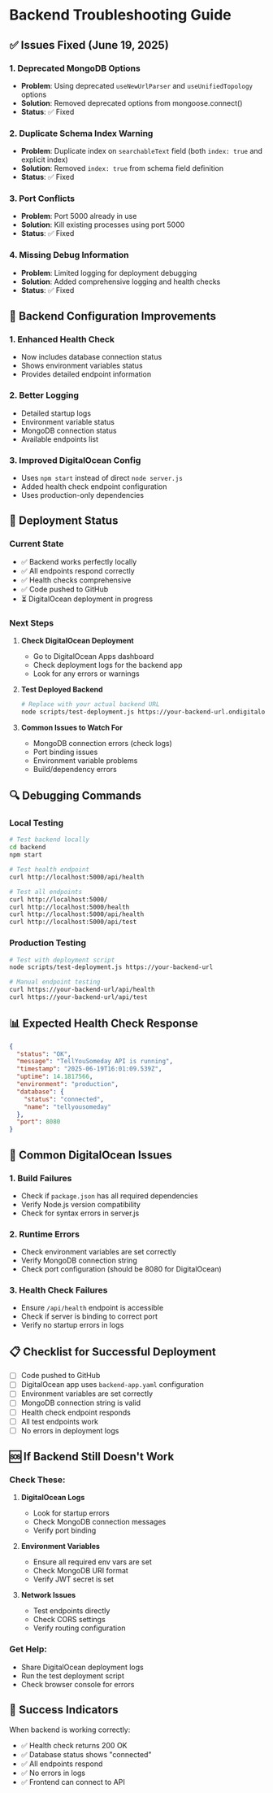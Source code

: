 # Backend Troubleshooting Guide

## ✅ Issues Fixed (June 19, 2025)

### 1. **Deprecated MongoDB Options**
- **Problem**: Using deprecated `useNewUrlParser` and `useUnifiedTopology` options
- **Solution**: Removed deprecated options from mongoose.connect()
- **Status**: ✅ Fixed

### 2. **Duplicate Schema Index Warning**
- **Problem**: Duplicate index on `searchableText` field (both `index: true` and explicit index)
- **Solution**: Removed `index: true` from schema field definition
- **Status**: ✅ Fixed

### 3. **Port Conflicts**
- **Problem**: Port 5000 already in use
- **Solution**: Kill existing processes using port 5000
- **Status**: ✅ Fixed

### 4. **Missing Debug Information**
- **Problem**: Limited logging for deployment debugging
- **Solution**: Added comprehensive logging and health checks
- **Status**: ✅ Fixed

## 🔧 Backend Configuration Improvements

### 1. **Enhanced Health Check**
- Now includes database connection status
- Shows environment variables status
- Provides detailed endpoint information

### 2. **Better Logging**
- Detailed startup logs
- Environment variable status
- MongoDB connection status
- Available endpoints list

### 3. **Improved DigitalOcean Config**
- Uses `npm start` instead of direct `node server.js`
- Added health check endpoint configuration
- Uses production-only dependencies

## 🚀 Deployment Status

### Current State
- ✅ Backend works perfectly locally
- ✅ All endpoints respond correctly
- ✅ Health checks comprehensive
- ✅ Code pushed to GitHub
- ⏳ DigitalOcean deployment in progress

### Next Steps

1. **Check DigitalOcean Deployment**
   - Go to DigitalOcean Apps dashboard
   - Check deployment logs for the backend app
   - Look for any errors or warnings

2. **Test Deployed Backend**
   ```bash
   # Replace with your actual backend URL
   node scripts/test-deployment.js https://your-backend-url.ondigitalocean.app
   ```

3. **Common Issues to Watch For**
   - MongoDB connection errors (check logs)
   - Port binding issues
   - Environment variable problems
   - Build/dependency errors

## 🔍 Debugging Commands

### Local Testing
```bash
# Test backend locally
cd backend
npm start

# Test health endpoint
curl http://localhost:5000/api/health

# Test all endpoints
curl http://localhost:5000/
curl http://localhost:5000/health
curl http://localhost:5000/api/health
curl http://localhost:5000/api/test
```

### Production Testing
```bash
# Test with deployment script
node scripts/test-deployment.js https://your-backend-url

# Manual endpoint testing
curl https://your-backend-url/api/health
curl https://your-backend-url/api/test
```

## 📊 Expected Health Check Response

```json
{
  "status": "OK",
  "message": "TellYouSomeday API is running",
  "timestamp": "2025-06-19T16:01:09.539Z",
  "uptime": 14.1817566,
  "environment": "production",
  "database": {
    "status": "connected",
    "name": "tellyousomeday"
  },
  "port": 8080
}
```

## 🐛 Common DigitalOcean Issues

### 1. **Build Failures**
- Check if `package.json` has all required dependencies
- Verify Node.js version compatibility
- Check for syntax errors in server.js

### 2. **Runtime Errors**
- Check environment variables are set correctly
- Verify MongoDB connection string
- Check port configuration (should be 8080 for DigitalOcean)

### 3. **Health Check Failures**
- Ensure `/api/health` endpoint is accessible
- Check if server is binding to correct port
- Verify no startup errors in logs

## 📋 Checklist for Successful Deployment

- [ ] Code pushed to GitHub
- [ ] DigitalOcean app uses `backend-app.yaml` configuration
- [ ] Environment variables are set correctly
- [ ] MongoDB connection string is valid
- [ ] Health check endpoint responds
- [ ] All test endpoints work
- [ ] No errors in deployment logs

## 🆘 If Backend Still Doesn't Work

### Check These:

1. **DigitalOcean Logs**
   - Look for startup errors
   - Check MongoDB connection messages
   - Verify port binding

2. **Environment Variables**
   - Ensure all required env vars are set
   - Check MongoDB URI format
   - Verify JWT secret is set

3. **Network Issues**
   - Test endpoints directly
   - Check CORS settings
   - Verify routing configuration

### Get Help:
- Share DigitalOcean deployment logs
- Run the test deployment script
- Check browser console for errors

## 🎯 Success Indicators

When backend is working correctly:
- ✅ Health check returns 200 OK
- ✅ Database status shows "connected"
- ✅ All endpoints respond
- ✅ No errors in logs
- ✅ Frontend can connect to API
